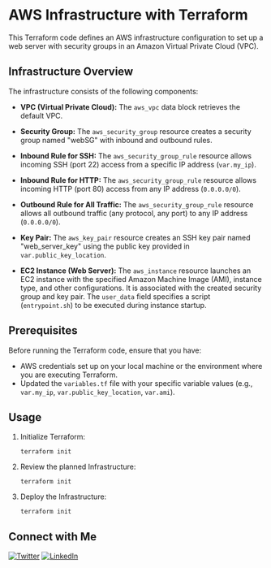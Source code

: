 # AWS Infrastructure with Terraform

This Terraform code defines an AWS infrastructure configuration to set up a web server with security groups in an Amazon Virtual Private Cloud (VPC).

## Infrastructure Overview

The infrastructure consists of the following components:

- **VPC (Virtual Private Cloud):** The `aws_vpc` data block retrieves the default VPC.

- **Security Group:** The `aws_security_group` resource creates a security group named "webSG" with inbound and outbound rules.

- **Inbound Rule for SSH:** The `aws_security_group_rule` resource allows incoming SSH (port 22) access from a specific IP address (`var.my_ip`).

- **Inbound Rule for HTTP:** The `aws_security_group_rule` resource allows incoming HTTP (port 80) access from any IP address (`0.0.0.0/0`).

- **Outbound Rule for All Traffic:** The `aws_security_group_rule` resource allows all outbound traffic (any protocol, any port) to any IP address (`0.0.0.0/0`).

- **Key Pair:** The `aws_key_pair` resource creates an SSH key pair named "web_server_key" using the public key provided in `var.public_key_location`.

- **EC2 Instance (Web Server):** The `aws_instance` resource launches an EC2 instance with the specified Amazon Machine Image (AMI), instance type, and other configurations. It is associated with the created security group and key pair. The `user_data` field specifies a script (`entrypoint.sh`) to be executed during instance startup.

## Prerequisites

Before running the Terraform code, ensure that you have:

- AWS credentials set up on your local machine or the environment where you are executing Terraform.
- Updated the `variables.tf` file with your specific variable values (e.g., `var.my_ip`, `var.public_key_location`, `var.ami`).

## Usage

1. Initialize Terraform:
   ```shell
   terraform init
2. Review the planned Infrastructure:
   ```shell
   terraform init
3. Deploy the Infrastructure:
   ```shell
   terraform init

## Connect with Me

[![Twitter](https://img.shields.io/badge/Twitter-%40Tijanieneye-blue?style=flat-square&logo=twitter)](https://twitter.com/Tijanieneye)
[![LinkedIn](https://img.shields.io/badge/LinkedIn-@UsmanTijani-blue?style=flat-square&logo=linkedin)](https://www.linkedin.com/in/usman-tijani-eneye/)
